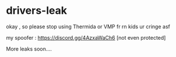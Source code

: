 # drivers-leak
okay , so please stop using Thermida or VMP fr rn kids ur cringe asf  

my spoofer : https://discord.gg/4AzxaWaCh6 [not even protected]

More leaks soon....
